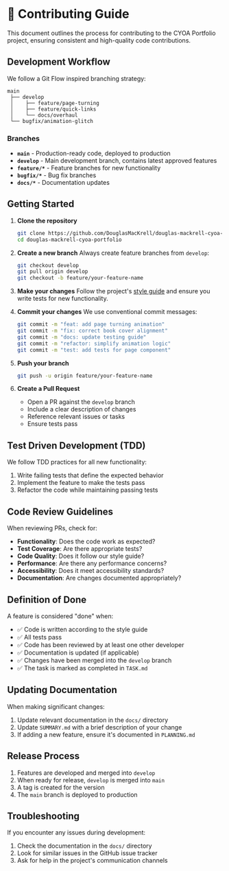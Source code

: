 # 🤝 Contributing Guide

This document outlines the process for contributing to the CYOA Portfolio project, ensuring consistent and high-quality code contributions.

## Development Workflow

We follow a Git Flow inspired branching strategy:

```
main
 ├── develop
 │    ├── feature/page-turning
 │    ├── feature/quick-links
 │    └── docs/overhaul
 └── bugfix/animation-glitch
```

### Branches

- **`main`** - Production-ready code, deployed to production
- **`develop`** - Main development branch, contains latest approved features
- **`feature/*`** - Feature branches for new functionality
- **`bugfix/*`** - Bug fix branches
- **`docs/*`** - Documentation updates

## Getting Started

1. **Clone the repository**
   ```bash
   git clone https://github.com/DouglasMacKrell/douglas-mackrell-cyoa-portfolio.git
   cd douglas-mackrell-cyoa-portfolio
   ```

2. **Create a new branch**
   Always create feature branches from `develop`:
   ```bash
   git checkout develop
   git pull origin develop
   git checkout -b feature/your-feature-name
   ```

3. **Make your changes**
   Follow the project's [style guide](../guides/style-guide.md) and ensure you write tests for new functionality.

4. **Commit your changes**
   We use conventional commit messages:
   ```bash
   git commit -m "feat: add page turning animation"
   git commit -m "fix: correct book cover alignment"
   git commit -m "docs: update testing guide"
   git commit -m "refactor: simplify animation logic"
   git commit -m "test: add tests for page component"
   ```

5. **Push your branch**
   ```bash
   git push -u origin feature/your-feature-name
   ```

6. **Create a Pull Request**
   - Open a PR against the `develop` branch
   - Include a clear description of changes
   - Reference relevant issues or tasks
   - Ensure tests pass

## Test Driven Development (TDD)

We follow TDD practices for all new functionality:

1. Write failing tests that define the expected behavior
2. Implement the feature to make the tests pass
3. Refactor the code while maintaining passing tests

## Code Review Guidelines

When reviewing PRs, check for:

- **Functionality**: Does the code work as expected?
- **Test Coverage**: Are there appropriate tests?
- **Code Quality**: Does it follow our style guide?
- **Performance**: Are there any performance concerns?
- **Accessibility**: Does it meet accessibility standards?
- **Documentation**: Are changes documented appropriately?

## Definition of Done

A feature is considered "done" when:

- ✅ Code is written according to the style guide
- ✅ All tests pass
- ✅ Code has been reviewed by at least one other developer
- ✅ Documentation is updated (if applicable)
- ✅ Changes have been merged into the `develop` branch
- ✅ The task is marked as completed in `TASK.md`

## Updating Documentation

When making significant changes:

1. Update relevant documentation in the `docs/` directory
2. Update `SUMMARY.md` with a brief description of your change
3. If adding a new feature, ensure it's documented in `PLANNING.md`

## Release Process

1. Features are developed and merged into `develop`
2. When ready for release, `develop` is merged into `main`
3. A tag is created for the version
4. The `main` branch is deployed to production

## Troubleshooting

If you encounter any issues during development:

1. Check the documentation in the `docs/` directory
2. Look for similar issues in the GitHub issue tracker
3. Ask for help in the project's communication channels 